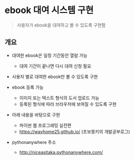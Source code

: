 # ebook 대여 시스템 구현
> 사용자가 ebook을 대여하고 볼 수 있도록 구현함

## 개요
- 대여한 ebook은 일정 기간동안 열람 가능
  - 대여 기간이 끝나면 다시 대여 신청 필요
- 사용자 별로 대여한 ebook만 볼 수 있도록 구현
- ebook 등록 가능
  - 이미지 또는 텍스트 형식의 도서 업로드 가능
  - 등록된 형식에 따라 브라우저에 보여질 수 있도록 구현
- 아래 내용을 바탕으로 구현
  - 파이썬 웹 프로그래밍 실전편
  - https://wayhome25.github.io/ (초보몽키의 개발공부로그)
  
- pythonanywhere 주소
  - http://niceasitaka.pythonanywhere.com/